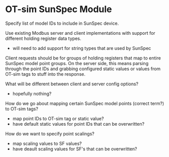 # OT-sim SunSpec Module

Specify list of model IDs to include in SunSpec device.

Use existing Modbus server and client implementations with support for different
holding register data types.

  * will need to add support for string types that are used by SunSpec

Client requests should be for groups of holding registers that map to entire
SunSpec model point groups. On the server side, this means parsing through the
point IDs and grabbing configured static values or values from OT-sim tags to
stuff into the response.

What will be different between client and server config options?

  * hopefully nothing?

How do we go about mapping certain SunSpec model points (correct term?) to
OT-sim tags?

  * map point IDs to OT-sim tag or static value?
  * have default static values for point IDs that can be overwritten?

How do we want to specify point scalings?

  * map scaling values to SF values?
  * have deault scaling values for SF's that can be overwritten?